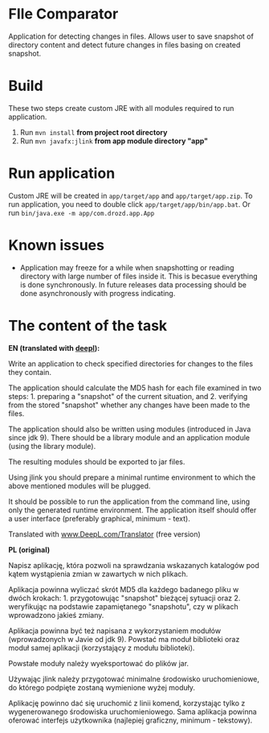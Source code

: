 # FIle Comparator
Application for detecting changes in files. Allows user to save snapshot of directory content and detect future changes in files basing on created snapshot.

# Build
These two steps create custom JRE with all modules required to run application.
1. Run
```mvn install```
**from project root directory**
2. Run
```mvn javafx:jlink```
**from app module directory "app"**

# Run application
Custom JRE will be created in `app/target/app` and `app/target/app.zip`. To run application, you need to double click `app/target/app/bin/app.bat`.
Or run `bin/java.exe -m app/com.drozd.app.App`

# Known issues
* Application may freeze for a while when snapshotting or reading directory with large number of files inside it. This is becasue everything is done synchronously. In future releases data processing should be done asynchronously with progress indicating.

# The content of the task

**EN (translated with [deepl](https://www.DeepL.com/Translator "DeepL translator")):**

Write an application to check specified directories for changes to the files they contain. 

The application should calculate the MD5 hash for each file examined in two steps: 1. preparing a "snapshot" of the current situation, and 2. verifying from the stored "snapshot" whether any changes have been made to the files.

The application should also be written using modules (introduced in Java since jdk 9). There should be a library module and an application module (using the library module). 

The resulting modules should be exported to jar files.

Using jlink you should prepare a minimal runtime environment to which the above mentioned modules will be plugged.

It should be possible to run the application from the command line, using only the generated runtime environment. The application itself should offer a user interface (preferably graphical, minimum - text).

Translated with www.DeepL.com/Translator (free version)

**PL (original)**

Napisz aplikację, która pozwoli na sprawdzania wskazanych katalogów pod kątem wystąpienia zmian w zawartych w nich plikach. 

Aplikacja powinna wyliczać skrót MD5 dla każdego badanego pliku w dwóch krokach: 1. przygotowując "snapshot" bieżącej sytuacji oraz 2. weryfikując na podstawie zapamiętanego "snapshotu", czy w plikach wprowadzono jakieś zmiany.

Aplikacja powinna być też napisana z wykorzystaniem modułów (wprowadzonych w Javie od jdk 9). Powstać ma moduł biblioteki oraz moduł samej aplikacji (korzystający z modułu biblioteki). 

Powstałe moduły należy wyeksportować do plików jar.

Używając jlink należy przygotować minimalne środowisko uruchomieniowe, do którego podpięte zostaną wymienione wyżej moduły.

Aplikację powinno dać się uruchomić z linii komend, korzystając tylko z wygenerowanego środowiska uruchomieniowego. Sama aplikacja powinna oferować interfejs użytkownika (najlepiej graficzny, minimum - tekstowy).



